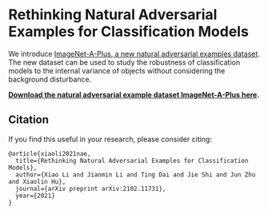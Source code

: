 # Rethinking Natural Adversarial Examples for Classification Models

We introduce [ImageNet-A-Plus, a new natural adversarial examples dataset](https://arxiv.org/abs/2102.11731). The new dataset can be used to study the robustness of classification models to the internal variance of objects without considering the background disturbance.

__[Download the natural adversarial example dataset ImageNet-A-Plus here](https://drive.google.com/file/d/1kriPFOkWNBrVe26fQf7xhITm4TXaghev).__

## Citation


If you find this useful in your research, please consider citing:

    @article{xiaoli2021nae,
      title={Rethinking Natural Adversarial Examples for Classification Models},
      author={Xiao Li and Jianmin Li and Ting Dai and Jie Shi and Jun Zhu and Xiaolin Hu},
      journal={arXiv preprint arXiv:2102.11731},
      year={2021}
    }

